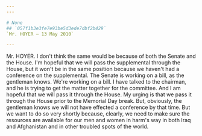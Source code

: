 ```yaml
---
---

# None
## `057f1b3e3fe7e93be5d3ede7dbf2b429`
`Mr. HOYER — 13 May 2010`

---
```



Mr. HOYER. I don't think the same would be because of both the Senate 
and the House. I'm hopeful that we will pass the supplemental through 
the House, but it won't be in the same position because we haven't had 
a conference on the supplemental. The Senate is working on a bill, as 
the gentleman knows. We're working on a bill. I have talked to the 
chairman, and he is trying to get the matter together for the 
committee. And I am hopeful that we will pass it through the House. My 
urging is that we pass it through the House prior to the Memorial Day 
break. But, obviously, the gentleman knows we will not have effected a 
conference by that time. But we want to do so very shortly because, 
clearly, we need to make sure the resources are available for our men 
and women in harm's way in both Iraq and Afghanistan and in other 
troubled spots of the world.